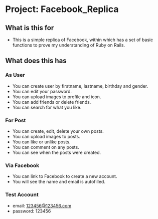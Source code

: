 # Project: Facebook_Replica

## What is this for

- This is a simple replica of Facebook, within which has a set of basic functions to
  prove my understanding of Ruby on Rails.


## What does this has

### As User

- You can create user by firstname, lastname, birthday and gender.
- You can edit your password.
- You can upload images to profile and icon.
- You can add friends or delete friends.
- You can search for what you like.

### For Post

- You can create, edit, delete your own posts.
- You can upload images to posts.
- You can like or unlike posts.
- You can comment on any posts.
- You can see when the posts were created.

### Via Facebook

- You can link to Facebook to create a new account.
- You will see the name and email is autofilled.

### Test Account
- email: 123456@123456.com
- password: 123456




